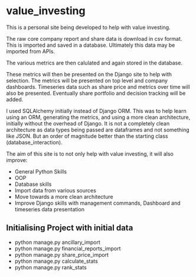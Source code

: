 # value_investing

This is a personal site being developed to help with value investing.

The raw core company report and share data is download in csv format. This is imported and saved in a database. Ultimately this data may be imported from APIs.

The various metrics are then calulated and again stored in the database.

These metrics will then be presented on the Django site to help with selection. The metrics will be presented on top level and company dashboards. Timeseries data such as share price and metrics over time will also be presented. Eventually share portfolio and decision tracking will be added.

I used SQLAlchemy initially instead of Django ORM. This was to help learn using an ORM, generating the metrics, and using a more clean architecture, initially without the overhead of Django. It is not a completely clean architecture as data types being passed are dataframes and not something like JSON. But an order of magnitude better than the starting class (database_interaction).

The aim of this site is to not only help with value investing, it will also improve:
* General Python Skills
* OOP
* Database skills
* Import data from various sources
* Move towards a more clean architecture
* Improve Django skills with management commands, Dashboard and timeseries data presentation

## Initialising Project with initial data
* python manage.py ancillary_import
* python manage.py financial_reports_import
* python manage.py share_price_import
* python manage.py calculate_stats
* python manage.py rank_stats
